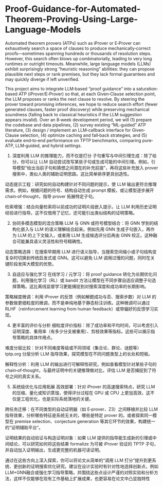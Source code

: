 # Proof-Guidance-for-Automated-Theorem-Proving-Using-Large-Language-Models

Automated theorem provers (ATPs) such as iProver or E‐Prover can exhaustively search a space of clauses to produce mechanically‐correct proofs—sometimes spanning hundreds or thousands of resolution steps. However, this search often blows up combinatorially, leading to very long runtimes or outright timeouts. Meanwhile, large language models (LLMs) exhibit surprisingly strong “heuristic reasoning” abilities: they can propose plausible next steps or rank premises, but they lack formal guarantees and may quickly diverge if left unverified.

This project aims to integrate LLM‐based “proof guidance” into a saturation‐based ATP (iProver/E‐Prover) so that, at each Given‐Clause selection point, the LLM proposes or ranks the next clause to resolve. By steering the prover toward promising inferences, we hope to reduce search effort (fewer generated clauses, faster proof discovery) while preserving mechanical soundness (falling back to classical heuristics if the LLM suggestion appears invalid). Over an 8‐week development period, we will (1) prepare the codebase and data pipelines, (2) survey existing “ML‐guided” ATP literature, (3) design / implement an LLM‐callback interface for Given‐Clause selection, (4) optimize caching and fall‐back strategies, and (5) evaluate end‐to‐end performance on TPTP benchmarks, comparing pure‐ATP, LLM‐guided, and hybrid settings.

1. 深度利用 LLM 的推理能力，而不仅是打分
子句重写与中间引理生成：除了给分，你可以让 LLM 自动尝试改写某些子句或生成可能的中间引理。例如，引导模型“给出当前子句和猜想之间潜在的补充前提”，再将这些补充放入 prover 搜索中，类似人类的辅助证明思路。这比简单排序更具创造性。

动态提示工程：研究如何自动构建针对不同问题的提示，使 LLM 输出更符合推理需求。例如，根据问题的符号、结构自动生成 prompt 模板，或让模型逐步展开 chain‑of‑thought，指导 prover 拓展特定子句。

检索增强：结合向量检索将以前成功的证明片段嵌入提示，让 LLM 利用历史证明经验进行指导。这不仅借用了记忆，还可能引出类似结构的证明策略。

2. 协同多模态模型的混合策略
LLM 与 GNN 或符号模型结合：将 GNN 学到的结构化嵌入与 LLM 的语义理解结合起来。例如先用 GNN 生成子句嵌入，再作为 LLM 的上下文输入，或者用 LLM 生成候选评分后再由 GNN 校正。这种融合可能兼具语义灵活性和符号精确性。

动态策略选择：在搜索早期用 LLM 进行语义指导，当搜索空间缩小或子句结构变复杂时切换到传统启发式或 GNN。这可以避免 LLM 调用过慢的问题，同时在关键阶段发挥大模型的优势。

3. 自适应与强化学习
在线学习 / 元学习：将 proof guidance 转化为长期优化问题，利用强化学习（RL）或 bandit 方法让模型在不同步骤自适应调整子句选择策略。这比离线监督学习更能捕捉到对搜索深度和成功率的长期影响。

策略梯度微调：利用 iProver 的反馈（例如解题成功与否、搜索步数）对 LLM 的参数做更细粒度的微调，而不是单纯地基于静态标注训练。这种微调可以通过 RLHF（reinforcement learning from human feedback）或带偏好的反馈学习实现。

4. 更丰富的评价与分析
细粒度评价指标：除了成功率和平均时间，可以考虑引入证明深度、重用率（有多少分支被重用）、剪枝效果等指标。这些可以揭示指导策略的具体作用点。

难度分层比较：针对不同难度等级或不同领域（集合论、群论、谜题等）
tptp.org
分层分析 LLM 指导效果，探究模型在不同问题类型上的长处和短板。

解释性分析：利用 LLM 的输出进行可解释性研究，例如查看模型针对某些子句的 chain‑of‑thought，与最终证明中的关键推理做对比，评估 LLM 是否捕捉到了符号之间的真实关系。

5. 系统级优化与应用拓展
高效部署：针对 iProver 的高速搜索特点，研究 LLM 的压缩、量化或知识蒸馏，使得评分过程在 GPU 或 CPU 上更加高效，这不仅是工程优化，也是实际系统落地的关键。

跨任务迁移：在不同类型的自动证明器（如 E‑prover、Z3）之间移植并比较 LLM 指导效果，分析哪些特征是系统无关的，哪些是特定 prover 的。或者探索同一模型在 premise selection、conjecture generation 等其它环节的效果，构建统一的“证明辅助平台”。

证明结果的自动验证与构造证明对象：如果 LLM 提供的指导能生成新的引理或中间结论，可以研究如何将这些结果 formalize 为可被 iProver 验证的 TPTP 子句，并自动加入证明输出，生成更完整的机器可读证明。

通过在这些方向上深入探索，你可以将论文从简单的“调用 LLM 打分”提升到更系统、更创新的证明搜索优化研究。建议在设计实验时有针对性地选择创新点，例如LLM+GNN融合或强化学习指导策略，并围绕这些点设计严谨的对照实验和分析方法，这样不仅能够在现有工作基础上扩展成果，也更容易在论文中凸显独特性




